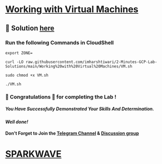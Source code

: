 # [Working with Virtual Machines](https://www.cloudskillsboost.google/focuses/19095?parent=catalog)

## 🔑 Solution [here](https://www.youtube.com/@sparkwave.01)

### Run the following Commands in CloudShell
```
export ZONE=
```
```
curl -LO raw.githubusercontent.com/imharshtiwari/2-Minutes-GCP-Lab-Solutions/main/Working%20with%20Virtual%20Machines/VM.sh

sudo chmod +x VM.sh

./VM.sh 
```

### 🐼 Congratulations 🎉 for completing the Lab !

##### *You Have Successfully Demonstrated Your Skills And Determination.*

#### *Well done!*

#### Don't Forget to Join the [Telegram Channel](https://t.me/sparkwave.01) & [Discussion group](https://t.me/sparkwave.01chats)

# [SPARKWAVE](https://www.youtube.com/@sparkwave.01)
